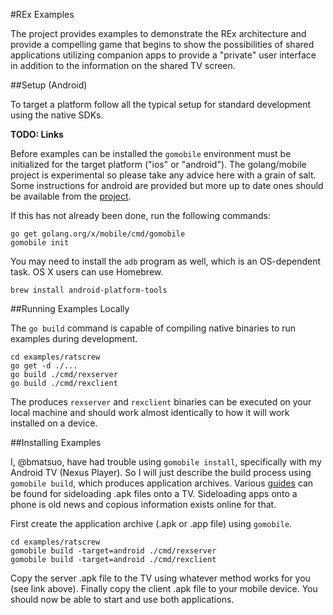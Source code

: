 #REx Examples

The project provides examples to demonstrate the REx architecture and provide a
compelling game that begins to show the possibilities of shared applications
utilizing companion apps to provide a "private" user interface in addition to
the information on the shared TV screen.

##Setup (Android)

To target a platform follow all the typical setup for standard development
using the native SDKs.

**TODO: Links**

Before examples can be installed the `gomobile` environment must be initialized
for the target platform ("ios" or "android").  The golang/mobile project is
experimental so please take any advice here with a grain of salt.  Some
instructions for android are provided but more up to date ones should be
available from the [project](https://github.com/golang/mobile).

If this has not already been done, run the following commands:

    go get golang.org/x/mobile/cmd/gomobile
    gomobile init

You may need to install the `adb` program as well, which is an OS-dependent
task.  OS X users can use Homebrew.

    brew install android-platform-tools

##Running Examples Locally

The `go build` command is capable of compiling native binaries to run examples
during development.

    cd examples/ratscrew
    go get -d ./...
    go build ./cmd/rexserver
    go build ./cmd/rexclient

The produces `rexserver` and `rexclient` binaries can be executed on your local
machine and should work almost identically to how it will work installed on a
device.

##Installing Examples

I, @bmatsuo, have had trouble using `gomobile install`, specifically with my
Android TV (Nexus Player).  So I will just describe the build process using
`gomobile build`, which produces application archives.  Various
[guides](http://www.talkandroid.com/guides/android-tv-guides/how-to-sideload-apps-apk-files-on-the-nexus-player-or-adt-1/)
can be found for sideloading .apk files onto a TV.  Sideloading apps onto a
phone is old news and copious information exists online for that.

First create the application archive (.apk or .app file) using `gomobile`.

    cd examples/ratscrew
    gomobile build -target=android ./cmd/rexserver
    gomobile build -target=android ./cmd/rexclient

Copy the server .apk file to the TV using whatever method works for you (see
link above).  Finally copy the client .apk file to your mobile device.  You
should now be able to start and use both applications.

